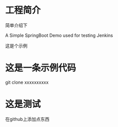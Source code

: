 # 工程简介
简单介绍下

A Simple SpringBoot Demo used for testing Jenkins

这是个示例

# 这是一条示例代码

git clone xxxxxxxxxx

# 这是测试

在github上添加点东西

